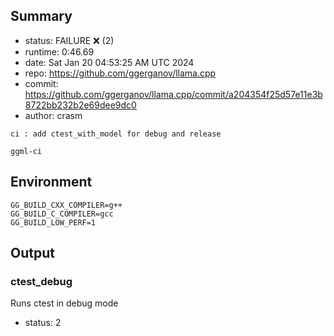 ## Summary

- status:  FAILURE ❌ (2)
- runtime: 0:46.69
- date:    Sat Jan 20 04:53:25 AM UTC 2024
- repo:    https://github.com/ggerganov/llama.cpp
- commit:  https://github.com/ggerganov/llama.cpp/commit/a204354f25d57e11e3b8722bb232b2e69dee9dc0
- author:  crasm
```
ci : add ctest_with_model for debug and release

ggml-ci
```

## Environment

```
GG_BUILD_CXX_COMPILER=g++
GG_BUILD_C_COMPILER=gcc
GG_BUILD_LOW_PERF=1
```

## Output

### ctest_debug

Runs ctest in debug mode
- status: 2
```

```

